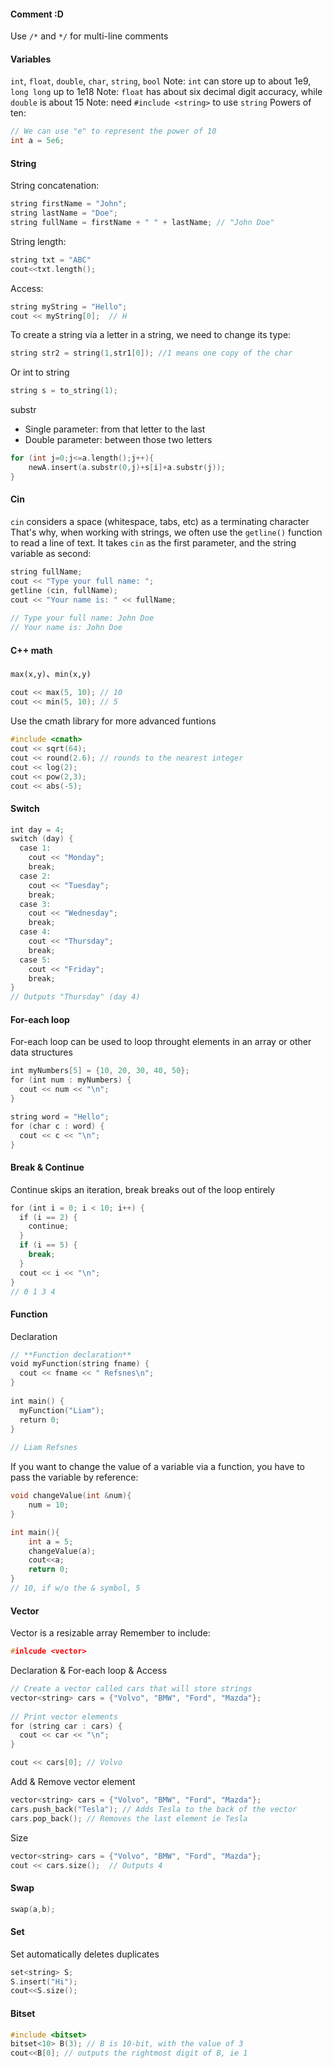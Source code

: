 #### Comment :D
Use `/*` and `*/` for multi-line comments

#### Variables
`int`, `float`, `double`, `char`, `string`, `bool`
Note: `int` can store up to about 1e9, `long long` up to 1e18
Note: `float` has about six decimal digit accuracy, while `double` is about 15
Note: need  `#include <string>` to use `string`
Powers of ten:
```C++
// We can use "e" to represent the power of 10
int a = 5e6;
```

#### String
String concatenation:
```C++
string firstName = "John";  
string lastName = "Doe";  
string fullName = firstName + " " + lastName; // "John Doe"
```
String length:
```C++
string txt = "ABC"
cout<<txt.length();
```
Access:
```C++
string myString = "Hello";  
cout << myString[0];  // H
```
To create a string via a letter in a string, we need to change its type:
```C++
string str2 = string(1,str1[0]); //1 means one copy of the char
```
Or int to string
```C++
string s = to_string(1);
```
substr
- Single parameter: from that letter to the last
- Double parameter: between those two letters
```C++
for (int j=0;j<=a.length();j++){
	newA.insert(a.substr(0,j)+s[i]+a.substr(j));
}
```

#### Cin
`cin` considers a space (whitespace, tabs, etc) as a terminating character
That's why, when working with strings, we often use the `getline()` function to read a line of text. It takes `cin` as the first parameter, and the string variable as second:
```C++
string fullName;  
cout << "Type your full name: ";  
getline (cin, fullName);  
cout << "Your name is: " << fullName;  
  
// Type your full name: John Doe  
// Your name is: John Doe
```

#### C++ math
`max(x,y)`、`min(x,y)`
```C++
cout << max(5, 10); // 10
cout << min(5, 10); // 5
```
Use the cmath library for more advanced funtions
```C++
#include <cmath>
cout << sqrt(64);  
cout << round(2.6); // rounds to the nearest integer
cout << log(2);
cout << pow(2,3);
cout << abs(-5);
```

#### Switch
```C++
int day = 4;  
switch (day) {  
  case 1:  
    cout << "Monday";  
    break;  
  case 2:  
    cout << "Tuesday";  
    break;  
  case 3:  
    cout << "Wednesday";  
    break;  
  case 4:  
    cout << "Thursday";  
    break;  
  case 5:  
    cout << "Friday";  
    break;
}  
// Outputs "Thursday" (day 4)
```

#### For-each loop
For-each loop can be used to loop throught elements in an array or other data structures
```C++
int myNumbers[5] = {10, 20, 30, 40, 50};  
for (int num : myNumbers) {  
  cout << num << "\n";  
}

string word = "Hello";  
for (char c : word) {  
  cout << c << "\n";  
}
```

#### Break & Continue
Continue skips an iteration, break breaks out of the loop entirely
```C++
for (int i = 0; i < 10; i++) {  
  if (i == 2) {  
    continue;  
  } 
  if (i == 5) {
    break;
  }
  cout << i << "\n";  
}
// 0 1 3 4
```

#### Function
Declaration
```C++
// **Function declaration**  
void myFunction(string fname) {  
  cout << fname << " Refsnes\n";  
}  
  
int main() {  
  myFunction("Liam");  
  return 0;  
}  
  
// Liam Refsnes  
```
If you want to change the value of a variable via a function, you have to pass the variable by reference:
```C++
void changeValue(int &num){
    num = 10;
}

int main(){
    int a = 5;
    changeValue(a);
    cout<<a;
    return 0;
}
// 10, if w/o the & symbol, 5
```

#### Vector
Vector is a resizable array
Remember to include:
```C++
#inlcude <vector>
```
Declaration & For-each loop & Access
```C++
// Create a vector called cars that will store strings  
vector<string> cars = {"Volvo", "BMW", "Ford", "Mazda"};  
  
// Print vector elements  
for (string car : cars) {  
  cout << car << "\n";  
}

cout << cars[0]; // Volvo
```
Add & Remove vector element
```C++
vector<string> cars = {"Volvo", "BMW", "Ford", "Mazda"};  
cars.push_back("Tesla"); // Adds Tesla to the back of the vector
cars.pop_back(); // Removes the last element ie Tesla
```
Size
```C++
vector<string> cars = {"Volvo", "BMW", "Ford", "Mazda"};  
cout << cars.size();  // Outputs 4
```

#### Swap
```C++
swap(a,b);
```

#### Set
Set automatically deletes duplicates
```C++
set<string> S;
S.insert("Hi");
cout<<S.size();
```

#### Bitset
```C++
#include <bitset>
bitset<10> B(3); // B is 10-bit, with the value of 3
cout<<B[0]; // outputs the rightmost digit of B, ie 1
```